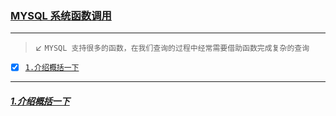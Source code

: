 ### [MYSQL 系统函数调用](#top) <b id="top"></b>

-----
> :arrow_lower_left: `MYSQL 支持很多的函数，在我们查询的过程中经常需要借助函数完成复杂的查询`

- [x] [`1.介绍概括一下`](#aim1)


----

#####  [1.介绍概括一下](#top) <b id="aim1"></b>
